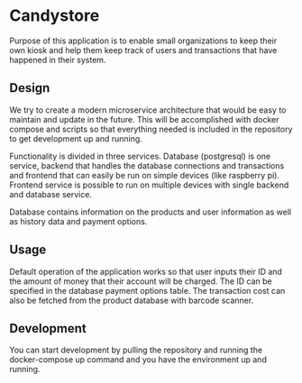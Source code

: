 # Candystore

Purpose of this application is to enable small organizations to keep
their own kiosk and help them keep track of users and transactions that
have happened in their system.

## Design

We try to create a modern microservice architecture that would be easy
to maintain and update in the future. This will be accomplished with 
docker compose and scripts so that everything needed is included in the
repository to get development up and running. 

Functionality is divided in three services. Database (postgresql) is one
service, backend that handles the database connections and transactions and
frontend that can easily be run on simple devices (like raspberry pi).
Frontend service is possible to run on multiple devices with single backend
and database service.

Database contains information on the products and user information as well as
history data and payment options.

## Usage 

Default operation of the application works so that user inputs their ID and
the amount of money that their account will be charged. The ID can be specified
in the database payment options table. The transaction cost can also be fetched
from the product database with barcode scanner.

## Development

You can start development by pulling the repository and running the docker-compose
up command and you have the environment up and running. 
